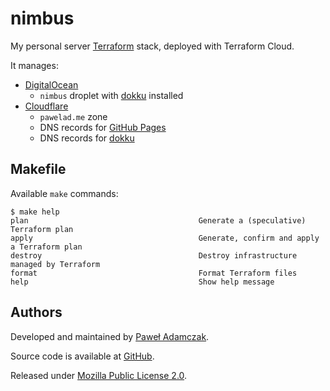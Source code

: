 # nimbus
My personal server [Terraform] stack, deployed with Terraform Cloud.

It manages:
- [DigitalOcean]
  - `nimbus` droplet with [dokku] installed
- [Cloudflare]
  - `pawelad.me` zone
  - DNS records for [GitHub Pages]
  - DNS records for [dokku]

## Makefile
Available `make` commands:

```console
$ make help  
plan                                      Generate a (speculative) Terraform plan
apply                                     Generate, confirm and apply a Terraform plan
destroy                                   Destroy infrastructure managed by Terraform
format                                    Format Terraform files
help                                      Show help message
```

## Authors
Developed and maintained by [Paweł Adamczak][pawelad].

Source code is available at [GitHub][github nimbus].

Released under [Mozilla Public License 2.0][license].


[cloudflare]: https://www.cloudflare.com/
[digitalocean]: https://www.digitalocean.com/
[dokku]: https://dokku.com/
[github nimbus]: https://github.com/pawelad/nimbus
[github pages]: https://docs.github.com/en/pages/configuring-a-custom-domain-for-your-github-pages-site/managing-a-custom-domain-for-your-github-pages-site
[license]: ./LICENSE
[pawelad]: https://pawelad.me/
[terraform]: https://www.terraform.io/
